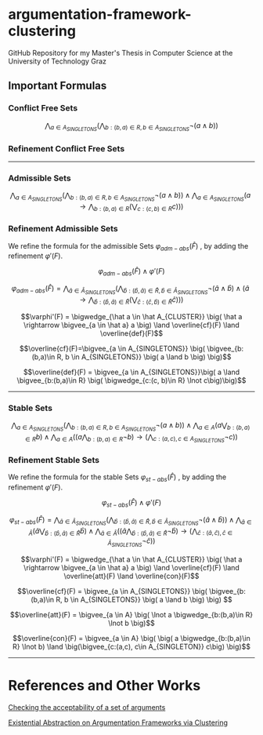 # argumentation-framework-clustering
GitHub Repository for my Master's Thesis in Computer Science at the University of Technology Graz

## Important Formulas

### Conflict Free Sets
$$ \bigwedge_{a \in A_{SINGLETONS}} \big( \bigwedge_{b:(b,a)\in R, b \in A_{SINGLETONS}} \lnot \big( a \wedge b \big) \big)$$

### Refinement Conflict Free Sets

---
### Admissible Sets
$$ \bigwedge_{a \in A_{SINGLETONS}} \big( \bigwedge_{b:(b,a)\in R, b \in A_{SINGLETONS}} \lnot \big( a \wedge b \big)\big) \land  \bigwedge_{a \in A_{SINGLETONS}} \big( a \rightarrow \bigwedge_{b:(b,a) \in R} \big( \bigvee_{c:(c,b) \in R} c\big) \big)\big)$$


### Refinement Admissible Sets
We refine the formula for the admissible Sets $\varphi_{adm-abs}(\hat F)$ , by adding the refinement $\varphi'(F)$.

$$ \varphi_{adm-abs}(\hat F) \land \varphi'(F) $$


$$\varphi_{adm-abs}(\hat F) = \bigwedge_{\hat a \in \hat A_{SINGLETONS}} \big( \bigwedge_{\hat b:(\hat b,\hat a)\in \hat R, \hat b \in \hat A_{SINGLETONS}} \lnot \big( \hat a \wedge \hat b \big) \land \big( \hat a \rightarrow \bigwedge_{\hat b:(\hat b,\hat a) \in \hat R} \big( \bigvee_{\hat c:(\hat c,\hat b) \in \hat R} \hat c\big) \big)\big)$$


$$\varphi'(F) = \bigwedge_{\hat a \in \hat A_{CLUSTER}} \big( \hat a \rightarrow \bigvee_{a \in \hat a} a \big)  \land \overline{cf}(F) \land \overline{def}(F)$$

$$\overline{cf}(F)=\bigvee_{a \in A_{SINGLETONS}} \big( \bigvee_{b:(b,a)\in R, b \in A_{SINGLETONS}} \big( a \land b \big) \big)$$

$$\overline{def}(F) = \bigvee_{a \in A_{SINGLETONS}}\big( a \land \bigvee_{b:(b,a)\in R} \big( \bigwedge_{c:(c, b)\in R} \lnot c\big)\big)$$

---

### Stable Sets 
$$ \bigwedge_{a \in A_{SINGLETONS}} \big( \bigwedge_{b:(b,a)\in R, b \in A_{SINGLETONS}} \lnot \big( a \wedge b \big) \big) \land \bigwedge_{a \in A} \big( a \bigvee_{b:(b,a)\in R} b\big) \land \bigwedge_{a \in A} \big( \big(  a \bigwedge_{b:(b,a) \in R} \lnot b\big)  \rightarrow \big( \bigwedge_{c:(a,c), c \in A_{SINGLETONS}} \lnot c\big) \big)$$


### Refinement Stable Sets
We refine the formula for the stable Sets $\varphi_{st-abs}(\hat F)$ , by adding the refinement $\varphi'(F)$.

$$ \varphi_{st-abs}(\hat F) \land \varphi'(F) $$

$$\varphi_{st-abs}(\hat F) = \bigwedge_{\hat a \in \hat A_{SINGLETONS}} \big( \bigwedge_{\hat b:(\hat b,\hat a)\in \hat R, \hat b \in \hat A_{SINGLETONS}} \lnot \big( \hat a \wedge \hat b \big) \big) \land \bigwedge_{\hat a \in \hat A} \big( \hat a \bigvee_{\hat b:(\hat b,\hat a)\in \hat R} \hat b\big) \land \bigwedge_{\hat a \in \hat A} \big( \big(  \hat a \bigwedge_{\hat b:(\hat b,\hat a) \in \hat R} \lnot \hat b\big)  \rightarrow \big( \bigwedge_{\hat c:(\hat a,\hat c), \hat c \in \hat A_{SINGLETONS}} \lnot \hat c\big) \big)$$

$$\varphi'(F) = \bigwedge_{\hat a \in \hat A_{CLUSTER}} \big( \hat a \rightarrow \bigvee_{a \in \hat a} a \big)  \land \overline{cf}(F) \land \overline{att}(F) \land \overline{con}(F)$$

$$\overline{cf}(F) = \bigvee_{a \in A_{SINGLETONS}} \big( \bigvee_{b:(b,a)\in R, b \in A_{SINGLETONS}} \big( a \land b \big) \big) $$

$$\overline{att}(F) = \bigvee_{a \in A} \big( \lnot a \bigwedge_{b:(b,a)\in R} \lnot b \big)$$

$$\overline{con}(F) = \bigvee_{a \in A} \big( \big( a \bigwedge_{b:(b,a)\in R} \lnot b) \land \big(\bigvee_{c:(a,c), c\in A_{SINGLETON}} c\big) \big)$$

---

# References and Other Works
[Checking the acceptability of a set of arguments](https://www.researchgate.net/publication/221535800_Checking_the_acceptability_of_a_set_of_arguments)

[Existential Abstraction on Argumentation Frameworks via Clustering](https://proceedings.kr.org/2021/52/kr2021-0052-saribatur-et-al.pdf)




